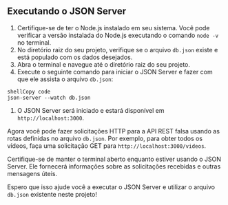 ## Executando o JSON Server

1. Certifique-se de ter o Node.js instalado em seu sistema. Você pode verificar a versão instalada do Node.js executando o comando `node -v` no terminal.
2. No diretório raiz do seu projeto, verifique se o arquivo `db.json` existe e está populado com os dados desejados.
3. Abra o terminal e navegue até o diretório raiz do seu projeto.
4. Execute o seguinte comando para iniciar o JSON Server e fazer com que ele assista o arquivo `db.json`:

```
shellCopy code
json-server --watch db.json
```

1. O JSON Server será iniciado e estará disponível em `http://localhost:3000`.

Agora você pode fazer solicitações HTTP para a API REST falsa usando as rotas definidas no arquivo `db.json`. Por exemplo, para obter todos os vídeos, faça uma solicitação GET para `http://localhost:3000/videos`.

Certifique-se de manter o terminal aberto enquanto estiver usando o JSON Server. Ele fornecerá informações sobre as solicitações recebidas e outras mensagens úteis.

Espero que isso ajude você a executar o JSON Server e utilizar o arquivo `db.json` existente neste projeto!